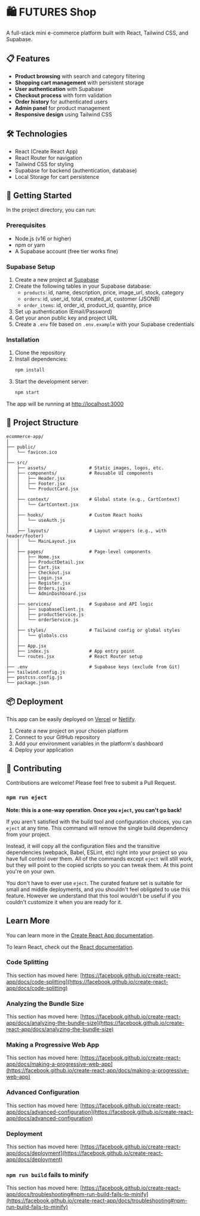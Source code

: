 # 🛍️ FUTURES Shop

A full-stack mini e-commerce platform built with React, Tailwind CSS, and Supabase.

## 📋 Features

- **Product browsing** with search and category filtering
- **Shopping cart management** with persistent storage
- **User authentication** with Supabase
- **Checkout process** with form validation
- **Order history** for authenticated users
- **Admin panel** for product management
- **Responsive design** using Tailwind CSS

## 🛠️ Technologies

- React (Create React App)
- React Router for navigation
- Tailwind CSS for styling
- Supabase for backend (authentication, database)
- Local Storage for cart persistence

## 🚀 Getting Started

In the project directory, you can run:

### Prerequisites

- Node.js (v16 or higher)
- npm or yarn
- A Supabase account (free tier works fine)

### Supabase Setup

1. Create a new project at [Supabase](https://app.supabase.com)
2. Create the following tables in your Supabase database:
   - `products`: id, name, description, price, image_url, stock, category
   - `orders`: id, user_id, total, created_at, customer (JSONB)
   - `order_items`: id, order_id, product_id, quantity, price
3. Set up authentication (Email/Password)
4. Get your anon public key and project URL
5. Create a `.env` file based on `.env.example` with your Supabase credentials

### Installation

1. Clone the repository
2. Install dependencies:
   ```bash
   npm install
   ```
3. Start the development server:
   ```bash
   npm start
   ```

The app will be running at [http://localhost:3000](http://localhost:3000)

## 📁 Project Structure

```
ecommerce-app/
│
├── public/
│   └── favicon.ico
│
├── src/
│   ├── assets/                # Static images, logos, etc.
│   ├── components/            # Reusable UI components
│   │   ├── Header.jsx
│   │   ├── Footer.jsx
│   │   └── ProductCard.jsx
│   │
│   ├── context/               # Global state (e.g., CartContext)
│   │   └── CartContext.jsx
│   │
│   ├── hooks/                 # Custom React hooks
│   │   └── useAuth.js
│   │
│   ├── layouts/               # Layout wrappers (e.g., with header/footer)
│   │   └── MainLayout.jsx
│   │
│   ├── pages/                 # Page-level components
│   │   ├── Home.jsx
│   │   ├── ProductDetail.jsx
│   │   ├── Cart.jsx
│   │   ├── Checkout.jsx
│   │   ├── Login.jsx
│   │   ├── Register.jsx
│   │   ├── Orders.jsx
│   │   └── AdminDashboard.jsx
│   │
│   ├── services/              # Supabase and API logic
│   │   ├── supabaseClient.js
│   │   ├── productService.js
│   │   └── orderService.js
│   │
│   ├── styles/                # Tailwind config or global styles
│   │   └── globals.css
│   │
│   ├── App.jsx
│   ├── index.js               # App entry point
│   └── routes.jsx             # React Router setup
│
├── .env                       # Supabase keys (exclude from Git)
├── tailwind.config.js
├── postcss.config.js
└── package.json
```

## 📦 Deployment

This app can be easily deployed on [Vercel](https://vercel.com) or [Netlify](https://netlify.com).

1. Create a new project on your chosen platform
2. Connect to your GitHub repository
3. Add your environment variables in the platform's dashboard
4. Deploy your application

## 👥 Contributing

Contributions are welcome! Please feel free to submit a Pull Request.

### `npm run eject`

**Note: this is a one-way operation. Once you `eject`, you can't go back!**

If you aren't satisfied with the build tool and configuration choices, you can `eject` at any time. This command will remove the single build dependency from your project.

Instead, it will copy all the configuration files and the transitive dependencies (webpack, Babel, ESLint, etc) right into your project so you have full control over them. All of the commands except `eject` will still work, but they will point to the copied scripts so you can tweak them. At this point you're on your own.

You don't have to ever use `eject`. The curated feature set is suitable for small and middle deployments, and you shouldn't feel obligated to use this feature. However we understand that this tool wouldn't be useful if you couldn't customize it when you are ready for it.

## Learn More

You can learn more in the [Create React App documentation](https://facebook.github.io/create-react-app/docs/getting-started).

To learn React, check out the [React documentation](https://reactjs.org/).

### Code Splitting

This section has moved here: [https://facebook.github.io/create-react-app/docs/code-splitting](https://facebook.github.io/create-react-app/docs/code-splitting)

### Analyzing the Bundle Size

This section has moved here: [https://facebook.github.io/create-react-app/docs/analyzing-the-bundle-size](https://facebook.github.io/create-react-app/docs/analyzing-the-bundle-size)

### Making a Progressive Web App

This section has moved here: [https://facebook.github.io/create-react-app/docs/making-a-progressive-web-app](https://facebook.github.io/create-react-app/docs/making-a-progressive-web-app)

### Advanced Configuration

This section has moved here: [https://facebook.github.io/create-react-app/docs/advanced-configuration](https://facebook.github.io/create-react-app/docs/advanced-configuration)

### Deployment

This section has moved here: [https://facebook.github.io/create-react-app/docs/deployment](https://facebook.github.io/create-react-app/docs/deployment)

### `npm run build` fails to minify

This section has moved here: [https://facebook.github.io/create-react-app/docs/troubleshooting#npm-run-build-fails-to-minify](https://facebook.github.io/create-react-app/docs/troubleshooting#npm-run-build-fails-to-minify)
